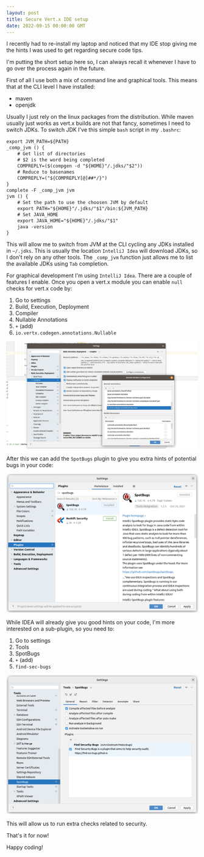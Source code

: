 ```yaml
---
layout: post
title: Secure Vert.x IDE setup
date: 2022-09-15 00:00:00 GMT
---
```


I recently had to re-install my laptop and noticed that my IDE stop giving me the hints I was used to get regarding
secure code tips.

I'm putting the short setup here so, I can always recall it whenever I have to go over the process again in the future.

First of all I use both a mix of command line and graphical tools. This means that at the CLI level I have installed:

* maven
* openjdk

Usually I just rely on the linux packages from the distribution. While maven usually just works as vert.x builds are not
that fancy, sometimes I need to switch JDKs. To switch JDK I've this simple `bash` script in my `.bashrc`:

```shell
export JVM_PATH=${PATH}
_comp_jvm () {
    # Get list of directories
    # $2 is the word being completed
    COMPREPLY=($(compgen -d "${HOME}"/.jdks/"$2"))
    # Reduce to basenames
    COMPREPLY=("${COMPREPLY[@]##*/}")
}
complete -F _comp_jvm jvm
jvm () {
    # Set the path to use the choosen JVM by default
    export PATH="${HOME}"/.jdks/"$1"/bin:${JVM_PATH}
    # Set JAVA_HOME
    export JAVA_HOME="${HOME}"/.jdks/"$1"
    java -version
}
```

This will allow me to switch from JVM at the CLI cycling any JDKs installed in `~/.jdks`. This is usually the location
`IntelliJ Idea` will download JDKs, so I don't rely on any other tools. The `_comp_jvm` function just allows me to list
the available JDKs using `Tab` completion.

For graphical development I'm using `IntelliJ Idea`. There are a couple of features I enable. Once you open a vert.x
module you can enable `null` checks for vert.x code by:

1. Go to settings
2. Build, Execution, Deployment
3. Compiler
4. Nullable Annotations
5. `+` (add)
6. `io.vertx.codegen.annotations.Nullable`

![IntelliJ Idea](/assets/images/blog/intellij-setup.jpeg)

After this we can add the `SpotBugs` plugin to give you extra hints of potential bugs in your code:

![SpotBugs Plugin](/assets/images/blog/spotbugs.png)

While IDEA will already give you good hints on your code, I'm more interested on a sub-plugin, so you need to:

1. Go to settings
2. Tools
3. SpotBugs
5. `+` (add)
6. `find-sec-bugs`

![SpotBugs Plugin](/assets/images/blog/find-sec-bugs.png)

This will allow us to run extra checks related to security.

That's it for now!

Happy coding!
